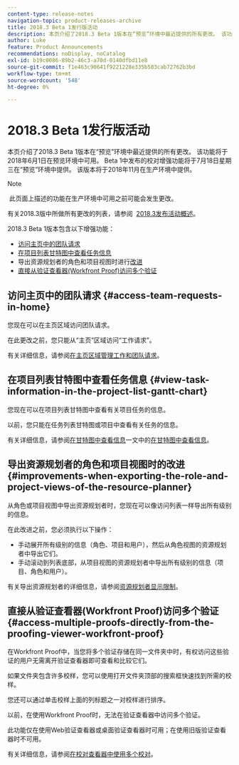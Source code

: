 ```yaml
---
content-type: release-notes
navigation-topic: product-releases-archive
title: 2018.3 Beta 1发行版活动
description: 本页介绍了2018.3 Beta 1版本在“预览”环境中最近提供的所有更改。 该功能将于2018年6月1日在预览环境中可用。 Beta 1中发布的校对增强功能将于7月18日星期三在“预览”环境中提供。 该版本将于2018年11月在生产环境中提供。
author: Luke
feature: Product Announcements
recommendations: noDisplay, noCatalog
exl-id: b19c0086-89b2-46c3-a70d-0140dfbd11e8
source-git-commit: f1e463c90641f9221228e335b583cab72762b3bd
workflow-type: tm+mt
source-wordcount: '548'
ht-degree: 0%

---
```


# 2018.3 Beta 1发行版活动

本页介绍了2018.3 Beta 1版本在“预览”环境中最近提供的所有更改。 该功能将于2018年6月1日在预览环境中可用。 Beta 1中发布的校对增强功能将于7月18日星期三在“预览”环境中提供。 该版本将于2018年11月在生产环境中提供。

>[!NOTE]
>
> 此页面上描述的功能在生产环境中可用之前可能会发生更改。

有关2018.3版中所做所有更改的列表，请参阅  [2018.3发布活动概述](../../../../product-announcements/product-releases/quarterly-release-archive/2018.3-release-activity/2018-3-release-activity-overview.md)。

2018.3 Beta 1版本包含以下增强功能：

* [访问主页中的团队请求](#access-team-requests-in-home)
* [在项目列表甘特图中查看任务信息](#view-task-information-in-the-project-list-gantt-chart)
* 导出资源规划者的角色和项目视图时进行[改进](#improvements-when-exporting-the-role-and-project-views-of-the-resource-planner)
* [直接从验证查看器(Workfront Proof)访问多个验证](#access-multiple-proofs-directly-from-the-proofing-viewer-workfront-proof)

## 访问主页中的团队请求 {#access-team-requests-in-home}

您现在可以在主页区域访问团队请求。

在此更改之前，您只能从“主页”区域访问“工作请求”。

有关详细信息，请参阅[在主页区域管理工作和团队请求](../../../../workfront-basics/using-home/using-the-home-area/manage-work-and-team-requests-home.md)。

## 在项目列表甘特图中查看任务信息 {#view-task-information-in-the-project-list-gantt-chart}

您现在可以在项目列表甘特图中查看有关项目任务的信息。 

以前，您只能在任务列表甘特图或项目中查看有关任务的信息。

有关详细信息，请参阅[在甘特图中查看信息](../../../../manage-work/gantt-chart/use-the-gantt-chart/view-info-in-gantt.md)一文中的[在甘特图中查看信息](../../../../manage-work/gantt-chart/use-the-gantt-chart/view-info-in-gantt.md)。

## 导出资源规划者的角色和项目视图时的改进 {#improvements-when-exporting-the-role-and-project-views-of-the-resource-planner}

从角色或项目视图中导出资源规划者时，您现在可以像访问列表一样导出所有级别的信息。

在此改进之前，您必须执行以下操作：

* 手动展开所有级别的信息（角色、项目和用户），然后从角色视图的资源规划者中导出它们。
* 手动滚动到列表底部，从项目视图的资源规划者中导出所有级别的信息（项目、角色和用户）。

有关导出资源规划者的详细信息，请参阅[资源规划者显示限制](../../../../resource-mgmt/resource-planning/resource-planner-display-limitations.md)。

## 直接从验证查看器(Workfront Proof)访问多个验证 {#access-multiple-proofs-directly-from-the-proofing-viewer-workfront-proof}

在Workfront Proof中，当您将多个验证存储在同一文件夹中时，有权访问这些验证的用户无需离开验证查看器即可查看和比较它们。 

如果文件夹包含许多校样，您可以使用打开文件夹顶部的搜索框快速找到所需的校样。

您还可以通过单击校样上面的列标题之一对校样进行排序。

以前，在使用Workfront Proof时，无法在验证查看器中访问多个验证。

此功能仅在使用Web验证查看器或桌面验证查看器时可用；在使用旧版验证查看器时不可用。

有关详细信息，请参阅[在校对查看器中使用多个校对](../../../../workfront-proof/wp-work-proofsfiles/review-proofs-wpv/work-with-multiple-proofs.md)。

